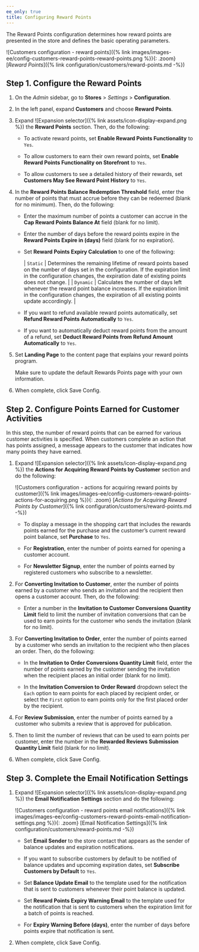 ```yaml
---
ee_only: true
title: Configuring Reward Points
---
```


The Reward Points configuration determines how reward points are presented in the store and defines the basic operating parameters.

![Customers configuration - reward points]({% link images/images-ee/config-customers-reward-points-reward-points.png %}){: .zoom}
 [_Reward Points_]({% link configuration/customers/reward-points.md -%})

## Step 1. Configure the Reward Points

1. On the _Admin_ sidebar, go to **Stores** > _Settings_ > **Configuration**.

1. In the left panel, expand **Customers** and choose **Reward Points**.

1. Expand ![Expansion selector]({% link assets/icon-display-expand.png %}) the **Reward Points** section. Then, do the following:

    - To activate reward points, set **Enable Reward Points Functionality** to `Yes`.

    - To allow customers to earn their own reward points, set **Enable Reward Points Functionality on Storefront** to `Yes`.

    - To allow customers to see a detailed history of their rewards, set **Customers May See Reward Point History** to `Yes`.

1. In the **Reward Points Balance Redemption Threshold** field, enter the number of points that must accrue before they can be redeemed (blank for no minimum). Then, do the following:

    - Enter the maximum number of points a customer can accrue in the **Cap Reward Points Balance At** field (blank for no limit).

    - Enter the number of days before the reward points expire in the **Reward Points Expire in (days)** field (blank for no expiration).

    - Set **Reward Points Expiry Calculation** to one of the following:

        | `Static` | Determines the remaining lifetime of reward points based on the number of days set in the configuration. If the expiration limit in the configuration changes, the expiration date of existing points does not change. |
        | `Dynamic` | Calculates the number of days left whenever the reward point balance increases. If the expiration limit in the configuration changes, the expiration of all existing points update accordingly. |

    - If you want to refund available reward points automatically, set **Refund Reward Points Automatically** to `Yes`.

    - If you want to automatically deduct reward points from the amount of a refund, set **Deduct Reward Points from Refund Amount Automatically** to `Yes`.

1. Set **Landing Page** to the content page that explains your reward points program.

    Make sure to update the default Rewards Points page with your own information.

1. When complete, click <span class="btn">Save Config</span>.

## Step 2. Configure Points Earned for Customer Activities

In this step, the number of reward points that can be earned for various customer activities is specified. When customers complete an action that has points assigned, a message appears to the customer that indicates how many points they have earned.

1. Expand ![Expansion selector]({% link assets/icon-display-expand.png %}) the **Actions for Acquiring Reward Points by Customer** section and do the following:

    ![Customers configuration - actions for acquiring reward points by customer]({% link images/images-ee/config-customers-reward-points-actions-for-acquiring.png %}){: .zoom}
    [_Actions for Acquiring Reward Points by Customer_]({% link configuration/customers/reward-points.md -%})

    - To display a message in the shopping cart that includes the rewards points earned for the purchase and the customer’s current reward point balance, set **Purchase** to `Yes`.

    - For **Registration**, enter the number of points earned for opening a customer account.

    - For **Newsletter Signup**, enter the number of points earned by registered customers who subscribe to a newsletter.

1. For **Converting Invitation to Customer**, enter the number of points earned by a customer who sends an invitation and the recipient then opens a customer account. Then, do the following:

    - Enter a number in the **Invitation to Customer Conversions Quantity Limit** field to limit the number of invitation conversions that can be used to earn points for the customer who sends the invitation (blank for no limit).

1. For **Converting Invitation to Order**, enter the number of points earned by a customer who sends an invitation to the recipient who then places an order. Then, do the following:

    - In the **Invitation to Order Conversions Quantity Limit** field, enter the number of points earned by the customer sending the invitation when the recipient places an initial order (blank for no limit).

    - In the **Invitation Conversion to Order Reward** dropdown select the `Each` option to earn points for each placed by recipient order, or select the `First` option to earn points only for the first placed order by the recipient.

1. For **Review Submission**, enter the number of points earned by a customer who submits a review that is approved for publication.

1. Then to limit the number of reviews that can be used to earn points per customer, enter the number in the **Rewarded Reviews Submission Quantity Limit** field (blank for no limit).

1. When complete, click <span class="btn">Save Config</span>.

## Step 3. Complete the Email Notification Settings

1. Expand ![Expansion selector]({% link assets/icon-display-expand.png %}) the **Email Notification Settings** section and do the following:

    ![Customers configuration - reward points email notifications]({% link images/images-ee/config-customers-reward-points-email-notification-settings.png %}){: .zoom}
    [Email Notification Settings]({% link configuration/customers/reward-points.md -%})

    - Set **Email Sender** to the store contact that appears as the sender of balance updates and expiration notifications.

    - If you want to subscribe customers by default to be notified of balance updates and upcoming expiration dates, set **Subscribe Customers by Default** to `Yes`.

    - Set **Balance Update Email** to the template used for the notification that is sent to customers whenever their point balance is updated.

    - Set **Reward Points Expiry Warning Email** to the template used for the notification that is sent to customers when the expiration limit for a batch of points is reached.

    - For **Expiry Warning Before (days)**, enter the number of days before points expire that notification is sent.

1. When complete, click <span class="btn">Save Config</span>.
